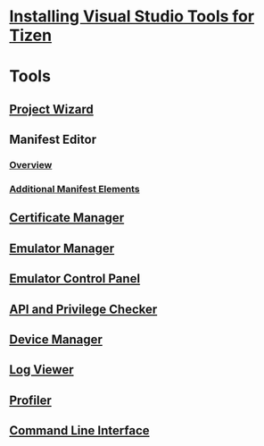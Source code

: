 # [Installing Visual Studio Tools for Tizen](/application/vstools/install.md)
# Tools
## [Project Wizard](/application/vstools/tools/project-wizard.md)
## Manifest Editor
### [Overview](/application/vstools/tools/manifest-editor.md)
### [Additional Manifest Elements](/application/vstools/tools/manifest-elements.md)
## [Certificate Manager](/application/vstools/tools/certificate-manager.md)
## [Emulator Manager](/application/vstools/tools/emulator-manager.md)
## [Emulator Control Panel](/application/vstools/tools/emulator-control-panel.md)
## [API and Privilege Checker](/application/vstools/tools/api-privilege-checker.md)
## [Device Manager](/application/vstools/tools/device-manager.md)
## [Log Viewer](/application/vstools/tools/log-viewer.md)
## [Profiler](/application/vstools/tools/profiler.md)
## [Command Line Interface](/application/vstools/tools/dotnet-cli-ext.md)
